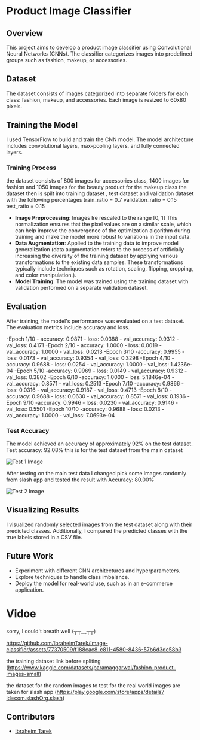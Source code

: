 # Product Image Classifier

## Overview
This project aims to develop a product image classifier using Convolutional Neural Networks (CNNs). The classifier categorizes images into predefined groups such as fashion, makeup, or accessories.

## Dataset
The dataset consists of images categorized into separate folders for each class: fashion, makeup, and accessories. Each image is resized to 60x80 pixels.

## Training the Model
I used TensorFlow to build and train the CNN model. The model architecture includes convolutional layers, max-pooling layers, and fully connected layers.

### Training Process
the dataset consists of 800 images for accessories class, 1400 images for fashion and 1050 images for the beauty product for the makeup class the dataset then is spilt into training dataset , test dataset and validation dataset with the following percentages train_ratio = 0.7 validation_ratio = 0.15 test_ratio = 0.15
- **Image Preprocessing**: Images Ire rescaled to the range [0, 1] This normalization ensures that the pixel values are on a similar scale, which can help improve the convergence of the optimization algorithm during training and make the model more robust to variations in the input data.
- **Data Augmentation**: Applied to the training data to improve model generalization (data augmentation refers to the process of artificially increasing the diversity of the training dataset by applying various transformations to the existing data samples. These transformations typically include techniques such as rotation, scaling, flipping, cropping, and color manipulation.).
- **Model Training**:  The model was trained using the training dataset with validation performed on a separate validation dataset.

## Evaluation
After training, the model's performance was evaluated on a test dataset. The evaluation metrics include accuracy and loss.

-Epoch 1/10
    - accuracy: 0.9871 - loss: 0.0388 - val_accuracy: 0.9312 - val_loss: 0.4171
-Epoch 2/10
    - accuracy: 1.0000 - loss: 0.0019 - val_accuracy: 1.0000 - val_loss: 0.0213
-Epoch 3/10
    -accuracy: 0.9955 - loss: 0.0173 - val_accuracy: 0.9354 - val_loss: 0.3298
-Epoch 4/10
    -accuracy: 0.9688 - loss: 0.0254 - val_accuracy: 1.0000 - val_loss: 1.4236e-04
-Epoch 5/10
    -accuracy: 0.9969 - loss: 0.0149 - val_accuracy: 0.9312 - val_loss: 0.3802
-Epoch 6/10
    -accuracy: 1.0000 - loss: 5.1846e-04 - val_accuracy: 0.8571 - val_loss: 0.2513
-Epoch 7/10
    -accuracy: 0.9866 - loss: 0.0316 - val_accuracy: 0.9187 - val_loss: 0.4713
-Epoch 8/10
    -accuracy: 0.9688 - loss: 0.0630 - val_accuracy: 0.8571 - val_loss: 0.1936
-Epoch 9/10
    -accuracy: 0.9946 - loss: 0.0230 - val_accuracy: 0.9146 - val_loss: 0.5501
-Epoch 10/10
    -accuracy: 0.9688 - loss: 0.0213 - val_accuracy: 1.0000 - val_loss: 7.0693e-04

### Test Accuracy
The model achieved an accuracy of approximately 92% on the test dataset.
Test accuracy: 92.08% this is for the test dataset from the main dataset

![Test 1 Image](https://github.com/IbraheimTarek/Image-classifier/blob/main/results/test_1.jpg)

After testing on the main test data I changed pick some images randomly from slash app and tested the result with
Accuracy: 80.00%

![Test 2 Image](https://github.com/IbraheimTarek/Image-classifier/blob/main/results/test_2.jpg)
## Visualizing Results
I visualized randomly selected images from the test dataset along with their predicted classes. Additionally, I compared the predicted classes with the true labels stored in a CSV file.

## Future Work
- Experiment with different CNN architectures and hyperparameters.
- Explore techniques to handle class imbalance.
- Deploy the model for real-world use, such as in an e-commerce application.

# Vidoe
sorry, I could't breath well (┬┬﹏┬┬)

https://github.com/IbraheimTarek/Image-classifier/assets/77370509/f188cac8-c811-4580-8436-57b6d3dc58b3

the training dataset link before spliting
(https://www.kaggle.com/datasets/paramaggarwal/fashion-product-images-small)

the dataset for the random images to test for the real world images are taken for slash app 
(https://play.google.com/store/apps/details?id=com.slashOrg.slash)
## Contributors
- [Ibraheim Tarek](https://github.com/IbraheimTarek)
